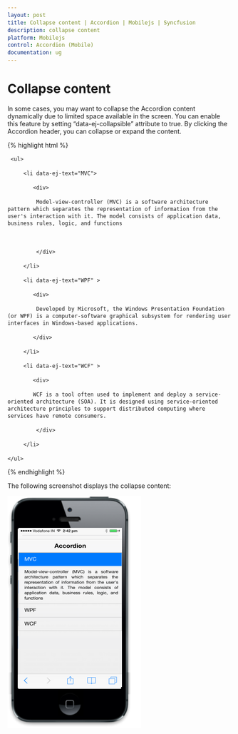 ```yaml
---
layout: post
title: Collapse content | Accordion | Mobilejs | Syncfusion
description: collapse content
platform: Mobilejs
control: Accordion (Mobile)
documentation: ug
---
```


# Collapse content

In some cases, you may want to collapse the Accordion content dynamically due to limited space available in the screen. You can enable this feature by setting “data-ej-collapsible” attribute to true. By clicking the Accordion header, you can collapse or expand the content.

{% highlight html %}

<div id="accordion_sample" data-role="ejmaccordion" data-ej-collapsible="true">

     <ul>

         <li data-ej-text="MVC">

            <div>

             Model-view-controller (MVC) is a software architecture pattern which separates the representation of information from the user's interaction with it. The model consists of application data, business rules, logic, and functions



             </div>

         </li>

         <li data-ej-text="WPF" >

            <div>

             Developed by Microsoft, the Windows Presentation Foundation (or WPF) is a computer-software graphical subsystem for rendering user interfaces in Windows-based applications.

            </div>

         </li>              

         <li data-ej-text="WCF" >

            <div>

            WCF is a tool often used to implement and deploy a service-oriented architecture (SOA). It is designed using service-oriented architecture principles to support distributed computing where services have remote consumers.

             </div>

         </li>  

    </ul>

</div>

{% endhighlight %}

The following screenshot displays the collapse content:

![C:/Users/isuriyar/AppData/Local/Temp/SNAGHTML8593e48f.PNG](Collapse-content_images/Collapse-content_img1.png)